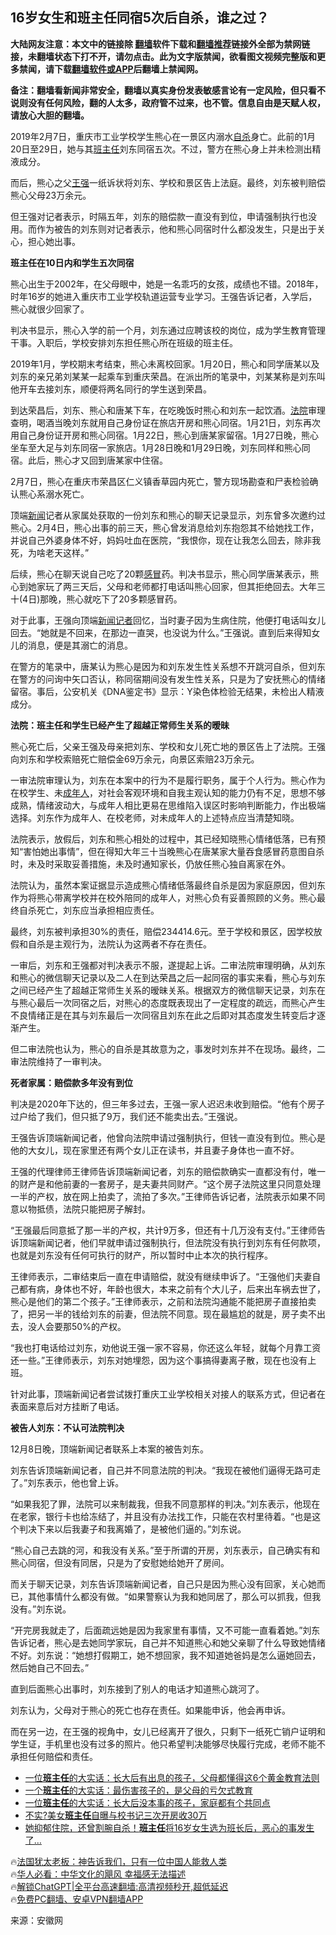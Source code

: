  <!-- 面包屑导航 --> <h2>16岁女生和班主任同宿5次后自杀，谁之过？</h2> <p class="notice"><b>大陆网友注意：本文中的链接除 <a href="https://github.com/bannedbook/fanqiang" >翻墙</a>软件下载和<a href="https://github.com/killgcd/justmysocks/blob/master/README.md">翻墙推荐</a>链接外全部为禁网链接，未翻墙状态下打不开，请勿点击。此为文字版禁闻，欲看图文视频完整版和更多禁闻，请下载<a href="https://github.com/bannedbook/fanqiang">翻墙软件或APP</a>后翻墙上禁闻网。</p><p>备注：翻墙看新闻非常安全，翻墙以真实身份发表敏感言论有一定风险，但只看不说则没有任何风险，翻的人太多，政府管不过来，也不管。信息自由是天赋人权，请放心大胆的翻墙。</b></p>  <div class="entry"> <p>2019年2月7日，重庆市工业学校学生熊心在一景区内溺水<a href="https://www.bannedbook.org/bnews/tag/%e8%87%aa%e6%9d%80/" class="st_tag internal_tag" rel="tag" title="标签 自杀 下的日志">自杀</a>身亡。此前的1月20日至29日，她与其<a href="https://www.bannedbook.org/bnews/tag/%E7%8F%AD%E4%B8%BB%E4%BB%BB/" class="st_tag internal_tag" rel="tag" title="标签 班主任 下的日志">班主任</a>刘东同宿五次。不过，警方在熊心身上并未检测出精液成分。</p> <p>而后，熊心之父<a href="https://www.bannedbook.org/bnews/tag/%e7%8e%8b%e5%bc%ba/" class="st_tag internal_tag" rel="tag" title="标签 王强 下的日志">王强</a>一纸诉状将刘东、学校和景区告上法庭。最终，刘东被判赔偿熊心父母23万余元。</p> <p>但王强对记者表示，时隔五年，刘东的赔偿款一直没有到位，申请强制执行也没用。而作为被告的刘东则对记者表示，他和熊心同宿时什么都没发生，只是出于关心，担心她出事。</p> <p><strong>班主任在10日内和学生五次同宿</strong></p> <p>熊心出生于2002年，在父母眼中，她是一名乖巧的女孩，成绩也不错。2018年，时年16岁的她进入重庆市工业学校轨道运营专业学习。王强告诉记者，入学后，熊心就很少回家了。</p> <p>判决书显示，熊心入学的前一个月，刘东通过应聘该校的岗位，成为学生教育管理干事。入职后，学校安排刘东担任熊心所在班级的班主任。</p> <p>2019年1月，学校期末考结束，熊心未离校回家。1月20日，熊心和同学唐某以及刘东的亲兄弟刘某某一起乘车到重庆荣昌。在派出所的笔录中，刘某某称是刘东叫他开车去接刘东，顺便将两名同行的学生送到荣昌。</p> <p><strong></strong></p> <p>到达荣昌后，刘东、熊心和唐某下车，在吃晚饭时熊心和刘东一起饮酒。<a href="https://www.bannedbook.org/bnews/tag/%e6%b3%95%e9%99%a2/" class="st_tag internal_tag" rel="tag" title="标签 法院 下的日志">法院</a>审理查明，喝酒当晚刘东就用自己身份证在旅店开房和熊心同宿。1月21日，刘东再次用自己身份证开房和熊心同宿。1月22日，熊心到唐某家留宿。1月27日晚，熊心坐车至大足与刘东同宿一家旅店。1月28日晚和1月29日晚，刘东同样和熊心同宿。此后，熊心才又回到唐某家中住宿。</p> <p>2月7日，熊心在重庆市荣昌区仁义镇香草园内死亡，警方现场勘查和尸表检验确认熊心系溺水死亡。</p> <p>顶端<span class='wp_keywordlink_affiliate'><a href="https://www.bannedbook.org/" title="新闻">新闻</a></span>记者从家属处获取的一份刘东和熊心的聊天记录显示，刘东曾多次邀约过熊心。2月4日，熊心出事的前三天，熊心曾发消息给刘东抱怨其不给她找工作，并说自己外婆身体不好，妈妈吐血在医院，“我恨你，现在让我怎么回去，除非我死，为啥老天这样。”</p> <p>后续，熊心在聊天说自己吃了20颗<a href="https://www.bannedbook.org/bnews/tag/%E6%84%9F%E5%86%92/" class="st_tag internal_tag" rel="tag" title="标签 感冒 下的日志">感冒</a>药。判决书显示，熊心同学唐某表示，熊心到她家玩了两三天后，父母和老师都打电话叫熊心回家，但其拒绝回去。大年三十(4日)那晚，熊心就吃下了20多颗感冒药。</p> <p>对于此事，王强向顶端<a href="https://www.bannedbook.org/bnews/tag/%E6%96%B0%E9%97%BB%E8%AE%B0%E8%80%85/" class="st_tag internal_tag" rel="tag" title="标签 新闻记者 下的日志">新闻记者</a>回忆，当时妻子因为生病住院，他便打电话叫女儿回去。“她就是不回来，在那边一直哭，也没说为什么。”王强说。直到后来得知女儿的消息，便是其溺亡的消息。</p> <p>在警方的笔录中，唐某认为熊心是因为和刘东发生性关系想不开跳河自杀，但刘东在警方的问询中矢口否认，称同宿期间没有发生性关系，只是为了安抚熊心的情绪留宿。事后，公安机关《DNA鉴定书》显示：Y染色体检验无结果，未检出人精液成分。</p> <p><strong>法院：班主任和学生已经产生了超越正常师生关系的暧昧</strong></p> <p>熊心死亡后，父亲王强及母亲把刘东、学校和女儿死亡地的景区告上了法院。王强向刘东和学校索赔死亡赔偿金69万余元，向景区索赔23万余元。</p> <p>一审法院审理认为，刘东在本案中的行为不是履行职务，属于个人行为。熊心作为在校学生、未<a href="https://www.bannedbook.org/bnews/tag/%E6%88%90%E5%B9%B4%E4%BA%BA/" class="st_tag internal_tag" rel="tag" title="标签 成年人 下的日志">成年人</a>，对社会客观环境和自我主观认知的能力仍有不足，思想不够成熟，情绪波动大，与成年人相比更易在思维陷入误区时影响判断能力，作出极端选择。刘东作为成年人、在校老师，对未成年人的上述特点应当清楚知晓。</p> <p>法院表示，放假后，刘东和熊心相处的过程中，其已经知晓熊心情绪低落，已有预知“害怕她出事情”，但在得知大年三十当晚熊心在唐某家大量吞食感冒药意图自杀时，未及时采取妥善措施，未及时通知家长，仍放任熊心独自离家在外。</p> <p>法院认为，虽然本案证据显示造成熊心情绪低落最终自杀是因为家庭原因，但刘东作为将熊心带离学校并在校外陪同的成年人，对熊心负有妥善照顾的义务。熊心最终自杀死亡，刘东应当承担相应责任。</p> <p>最终，刘东被判承担30%的责任，赔偿234414.6元。至于学校和景区，因学校放假和自杀是主观行为，法院认为这两者不存在责任。</p>  <p>一审后，刘东和王强都对判决表示不服，遂提起上诉。二审法院审理明确，从刘东和熊心的微信聊天记录以及二人在到达荣昌之后一起同宿的事实来看，熊心与刘东之间已经产生了超越正常师生关系的暧昧关系。根据双方的微信聊天记录，刘东在与熊心最后一次同宿之后，对熊心的态度既表现出了一定程度的疏远，而熊心产生不良情绪正是在其与刘东最后一次同宿且刘东在此之后即对其态度发生转变后才逐渐产生。</p> <p>但二审法院也认为，熊心的自杀是其故意为之，事发时刘东并不在现场。最终，二审法院维持了一审判决。</p> <p><strong>死者家属：赔偿款多年没有到位</strong></p> <p>判决是2020年下达的，但三年多过去，王强一家人迟迟未收到赔偿。“他有个房子过户给了我们，但只抵了9万，我们还不能卖出去。”王强说。</p> <p>王强告诉顶端新闻记者，他曾向法院申请过强制执行，但钱一直没有到位。熊心是他的大女儿，现在家里还有两个女儿正在读书，并且妻子身体也一直不好。</p> <p>王强的代理律师王律师告诉顶端新闻记者，刘东的赔偿款确实一直都没有付，唯一的财产是和他前妻的一套房子，是夫妻共同财产。“这个房子法院这里只同意处理一半的产权，放在网上拍卖了，流拍了多次。”王律师告诉记者，法院表示如果不同意以物抵债，法院只能把房子解封。</p> <p>“王强最后同意抵了那一半的产权，共计9万多，但还有十几万没有支付。”王律师告诉顶端新闻记者，他们早就申请过强制执行，但法院没有执行到刘东有任何款项，也就是刘东没有任何可执行的财产，所以暂时中止本次的执行程序。</p> <p>王律师表示，二审结束后一直在申请赔偿，就没有继续申诉了。“王强他们夫妻自己都有病，身体也不好，年龄也很大，本来之前有个大儿子，后来出车祸去世了，熊心是他们的第二个孩子。”王律师表示，之前和法院沟通能不能把房子直接拍卖了，把另一半的钱给刘东的前妻，但法院不同意。现在最尴尬的就是，房子卖不出去，没人会要那50%的产权。</p> <p>“我也打电话给过刘东，劝他说王强一家不容易，你还这么年轻，就每个月靠工资还一些。”王律师表示，刘东对她埋怨，因为这个事搞得妻离子散，现在也没有上班。</p> <p>针对此事，顶端新闻记者尝试拨打重庆工业学校相关对接人的联系方式，但记者在表面来意后对方挂断了电话。</p>  <p><strong>被告人刘东：不认可法院判决</strong></p> <p>12月8日晚，顶端新闻记者联系上本案的被告刘东。</p> <p>刘东告诉顶端新闻记者，自己并不同意法院的判决。“我现在被他们逼得无路可走了。”刘东表示，他也曾上诉。</p> <p>“如果我犯了罪，法院可以来制裁我，但我不同意那样的判决。”刘东表示，他现在在老家，银行卡也给冻结了，并且没有办法找工作，只能在农村里待着。“也是这个判决下来以后我妻子和我离婚了，是被他们逼的。”刘东说。</p> <p>“熊心自己去跳的河，和我没有关系。”至于所谓的开房，刘东表示，自己确实有和熊心同宿，但没有同居，只是为了安慰她给她开了房间。</p> <p>而关于聊天记录，刘东告诉顶端新闻记者，自己只是因为熊心没有回家，关心她而已，其他事情什么都没有做。“如果警察认为我和她同居了，那么可以抓我，但我没有。”刘东说。</p> <p>“开完房我就走了，后面疏远她是因为我家里有事情，又不可能一直看着她。”刘东告诉记者，熊心是去她同学家玩，自己并不知道熊心和她父亲聊了什么导致她情绪不好。刘东说：“她想打假期工，她不想回家，我不知道她爸妈是怎么逼她回去，然后她自己不回去。”</p> <p>直到后面熊心出事时，刘东接到了别人的电话才知道熊心跳河了。</p> <p>刘东认为，父母对于熊心的死亡也存在责任。如果能申诉，他会再申诉。</p> <p>而在另一边，在王强的视角中，女儿已经离开了很久，只剩下一纸死亡销户证明和学生证，手机里也没有过多的照片。他只希望判决能够尽快履行完成，老师不能不承担任何赔偿和责任。</p>  <!--<div id="taboola-mid-1"></div>--><ul class='op-related-articles' title='相关阅读'> <li><a href='https://www.bannedbook.org/bnews/lifebaike/20231210/1972074.html' target='_blank'>一位<b>班主任</b>的大实话：长大后有出息的孩子，父母都懂得这6个黄金教育法则</a></li> <li><a href='https://www.bannedbook.org/bnews/lifebaike/20231109/1958723.html' target='_blank'>一个<b>班主任</b>的大实话：最伤害孩子的，是父母的亏欠式教育</a></li> <li><a href='https://www.bannedbook.org/bnews/lifebaike/20230922/1937057.html' target='_blank'>一位<b>班主任</b>的大实话：长大后没本事的孩子，家庭都有个共同点</a></li> <li><a href='https://www.bannedbook.org/bnews/topimagenews/20230918/1935085.html' target='_blank'>不实?美女<b>班主任</b>自曝与校书记三次开房收30万</a></li> <li><a href='https://www.bannedbook.org/bnews/cnnews/20230522/1887092.html' target='_blank'>她抑郁住院，还曾割腕自杀！<b>班主任</b>将16岁女生选为班长后，恶心的事发生了…</a></li> </ul> <p class="texttj"> 🔥<a href="https://www.bannedbook.org/bnews/ssgc/20230219/1850782.html" target="_blank">法国犹太老板：神告诉我们，只有一位中国人能救人类</a><br/> 🔥<a href="https://www.bannedbook.org/bnews/comments/20220220/1694796.html" target="_blank">华人必看：中华文化的飓风 幸福感无法描述</a><br/> 🔥<a href="https://github.com/bannedbook/fanqiang/wiki/V2ray%E6%9C%BA%E5%9C%BA" target="_blank">解锁ChatGPT|全平台高速翻墙:高清视频秒开,超低延迟</a><br/> 🔥<a href="https://github.com/bannedbook/fanqiang/wiki/%E7%A6%81%E9%97%BB%E7%BD%91%E5%AE%89%E5%8D%93%E7%BF%BB%E5%A2%99%E6%96%B0%E9%97%BBAPP" target="_blank">免费PC翻墙、安卓VPN翻墙APP</a><br/> </p><p class="src-info">来源：安徽网 </p><a name='sharetosocial'></a> <div style="margin-bottom:5px;padding-bottom:5px;clear:both"> <div id="archive-pix-1" class="banner-ads"> <!-- AuctionX Display platform tag START --> <div id="27602x728x90x621x_ADSLOT1" clicktrack="%%CLICK_URL_ESC%%"></div>  <!-- AuctionX Display platform tag END --> </div> <div id="archive-pix-2" class="banner-ads"> <!-- AuctionX Display platform tag START --> <div id="27556x300x250x621x_ADSLOT1" clicktrack="%%CLICK_URL_ESC%%" style="margin:0 auto;text-align:center"></div>  <!-- AuctionX Display platform tag END --> </div> </div>  <div id="archive-pix-1" class="banner-ads"> <!-- AuctionX Display platform tag START --> <div id="27603x728x90x621x_ADSLOT1" clicktrack="%%CLICK_URL_ESC%%"></div>  <!-- AuctionX Display platform tag END --> </div> </div><!--END ENTRY--> 